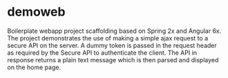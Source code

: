 # demoweb
Boilerplate webapp project scaffolding based on Spring 2x and Angular 6x. The project demonstrates the use of making a simple ajax request to a secure API on the server. A dummy token is passed in the request header as required by the Secure API to authenticate the client. The API in response returns a plain text message which is then parsed and displayed on the home page.
